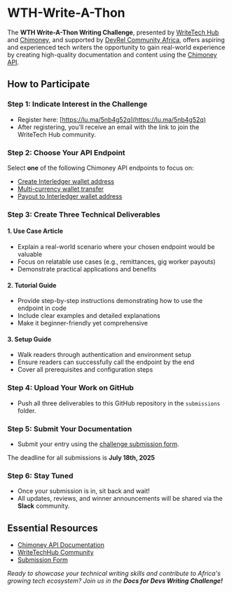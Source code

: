 # WTH-Write-A-Thon
The **WTH Write-A-Thon Writing Challenge**, presented by [WriteTech Hub](https://writetechhub.org/) and [Chimoney](https://chimoney.io/), and supported by [DevRel Community Africa](https://devrelcomafrica.xyz/), offers aspiring and experienced tech writers the opportunity to gain real-world experience by creating high-quality documentation and content using the [Chimoney API](https://chimoney.readme.io/reference/introduction).

## How to Participate

### Step 1: Indicate Interest in the Challenge

- Register here: [https://lu.ma/5nb4g52q](https://lu.ma/5nb4g52q)  
- After registering, you’ll receive an email with the link to join the WriteTech Hub community.

### Step 2: Choose Your API Endpoint

Select **one** of the following Chimoney API endpoints to focus on:

- [Create Interledger wallet address](https://api.chimoney.io/v0.2.4/api-docs/#/Interledger/post_v0_2_4_accounts_issue_wallet_address)  
- [Multi-currency wallet transfer](https://api.chimoney.io/v0.2.4/api-docs/#/Interledger/post_v0_2_4_multicurrency_wallets_transfer)  
- [Payout to Interledger wallet address](https://api.chimoney.io/v0.2.4/api-docs/#/Interledger/post_v0_2_4_payouts_interledger_wallet_address)  

### Step 3: Create Three Technical Deliverables

#### 1. Use Case Article
- Explain a real-world scenario where your chosen endpoint would be valuable  
- Focus on relatable use cases (e.g., remittances, gig worker payouts)  
- Demonstrate practical applications and benefits  

#### 2. Tutorial Guide
- Provide step-by-step instructions demonstrating how to use the endpoint in code  
- Include clear examples and detailed explanations  
- Make it beginner-friendly yet comprehensive  

#### 3. Setup Guide
- Walk readers through authentication and environment setup  
- Ensure readers can successfully call the endpoint by the end  
- Cover all prerequisites and configuration steps  

### Step 4: Upload Your Work on GitHub

- Push all three deliverables to this GitHub repository in the `submissions` folder.

### Step 5: Submit Your Documentation

- Submit your entry using the [challenge submission form](https://forms.gle/SRYd5CDprZpPyzkn7).
  
The deadline for all submissions is **July 18th, 2025**

### Step 6: Stay Tuned

- Once your submission is in, sit back and wait!  
- All updates, reviews, and winner announcements will be shared via the **Slack** community.

## Essential Resources

- [Chimoney API Documentation](https://chimoney.readme.io/reference/introduction)  
- [WriteTechHub Community](https://writetechhub.org/our-community/)  
- [Submission Form](https://forms.gle/SRYd5CDprZpPyzkn7) 

*Ready to showcase your technical writing skills and contribute to Africa's growing tech ecosystem?* 
*Join us in the **Docs for Devs Writing Challenge!***
